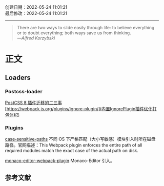 创建日期：2022-05-24 11:01:21  
最后修改：2022-05-24 11:01:21

- - -
> There are two ways to slide easily through life: to believe everything or to doubt everything; both ways save us from thinking.  
>—<cite>Alfred Korzybski</cite>

# 正文

## Loaders

### Postcss-loader

[PostCSS 8 插件迁移的二三事](https://www.w3ctech.com/topic/2226)  
[https://webpack.js.org/plugins/ignore-plugin/](内置IgnorePlugin插件优化打包体积)

### Plugins

[case-sensitive-paths](https://www.npmjs.com/package/case-sensitive-paths-webpack-plugin) 不同 OS 下严格匹配（大小写敏感）模块引入时所在磁盘路径。官网描述：This Webpack plugin enforces the entire path of all required modules match the exact case of the actual path on disk.

[monaco-editor-webpack-plugin](https://www.npmjs.com/package/monaco-editor-webpack-plugin) Monaco-Editor 引入。

## 参考文献
